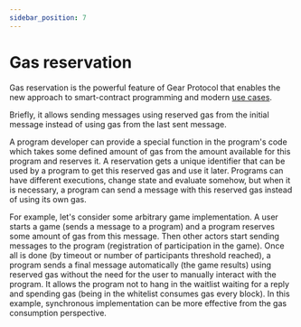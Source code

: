 ```yaml
---
sidebar_position: 7
---
```


# Gas reservation

Gas reservation is the powerful feature of Gear Protocol that enables the new approach to smart-contract programming and modern [use cases](../gear/distinctive-features).

Briefly, it allows sending messages using reserved gas from the initial message instead of using gas from the last sent message.

A program developer can provide a special function in the program's code which takes some defined amount of gas from the amount available for this program and reserves it. A reservation gets a unique identifier that can be used by a program to get this reserved gas and use it later. Programs can have different executions, change state and evaluate somehow, but when it is necessary, a program can send a message with this reserved gas instead of using its own gas.

For example, let's consider some arbitrary game implementation. A user starts a game (sends a message to a program) and a program reserves some amount of gas from this message. Then other actors start sending messages to the program (registration of participation in the game). Once all is done (by timeout or number of participants threshold reached), a program sends a final message automatically (the game results) using reserved gas without the need for the user to manually interact with the program. It allows the program not to hang in the waitlist waiting for a reply and spending gas (being in the whitelist consumes gas every block). In this example, synchronous implementation can be more effective from the gas consumption perspective.
